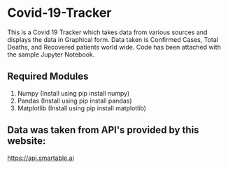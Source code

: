 # Covid-19-Tracker
 
 This is a Covid 19 Tracker which takes data from various sources and displays the data in Graphical form. Data taken is Confirmed Cases, Total Deaths, and Recovered patients world wide. Code has been attached with the sample Jupyter Notebook.
 
## Required Modules
1. Numpy (Install using pip install numpy)
2. Pandas   (Install using pip install pandas)
3. Matplotlib  (Install using pip install matplotlib)

## Data was taken from API's provided by this website:
https://api.smartable.ai

